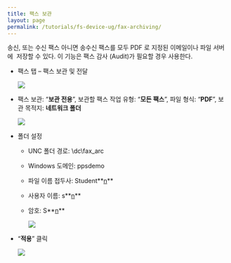 ```yaml
---
title: 팩스 보관
layout: page
permalink: /tutorials/fs-device-ug/fax-archiving/
---
```

송신, 또는 수신 팩스 아니면 송수신 팩스를 모두 PDF 로 지정된 이메일이나 파일 서버에  저장할 수 있다. 이 기능은 팩스 감사 (Audit)가 필요할 경우 사용한다.

  * 팩스 탭 – 팩스 보관 및 전달

	![](http://soonmo.github.io/images/1-4.png)

  * 팩스 보관: “**보관 전용**”, 보관할 팩스 작업 유형: “**모든 팩스**”, 파일 형식: “**PDF**”, 보관 목적지: **네트워크 폴더**

	![](http://soonmo.github.io/images/2-3-(1).png)

  * 폴더 설정 
      * UNC 폴더 경로: \\dc\fax_arc
      * Windows 도메인: ppsdemo
      * 파일 이름 접두사: Student**<u>n</u>**
      * 사용자 이름: s**<u>n</u>**
      * 암호: S**<u>n</u>**

		![](http://soonmo.github.io/images/3-2-(1).png)

  * &#8220;**적용**&#8221; 클릭

	![](http://soonmo.github.io/images/4-4-(1).png)